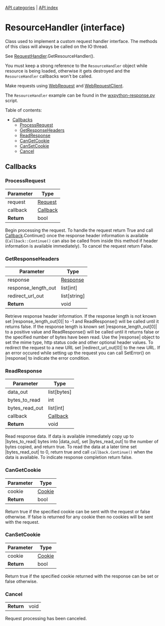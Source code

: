 [API categories](API-categories.md) | [API index](API-index.md)


# ResourceHandler (interface)

Class used to implement a custom request handler interface. The methods of this class will always be called on the IO thread.

See [RequestHandler](RequestHandler.md).GetResourceHandler().

You must keep a strong reference to the `ResourceHandler` object while resource is being loaded, otherwise it gets destroyed and the `ResourceHandler` callbacks won't be called.

Make requests using [WebRequest](WebRequest.md) and [WebRequestClient](WebRequestClient.md).

The `ResourceHandler` example can be found in the [wxpython-response.py](https://github.com/cztomczak/cefpython/blob/cefpythonx1/cefpython/cef3/linux/binaries_64bit/wxpython-response.py) script.


Table of contents:
* [Callbacks](#callbacks)
  * [ProcessRequest](#processrequest)
  * [GetResponseHeaders](#getresponseheaders)
  * [ReadResponse](#readresponse)
  * [CanGetCookie](#cangetcookie)
  * [CanSetCookie](#cansetcookie)
  * [Cancel](#cancel)


## Callbacks


### ProcessRequest

| Parameter | Type |
| --- | --- |
| request | [Request](Request.md) |
| callback | [Callback](Callback.md) |
| __Return__ | bool |

Begin processing the request. To handle the request return True and call
[Callback](Callback.md).Continue() once the response header information
is available (`Callback::Continue()` can also be called from inside this
method if header information is available immediately). To cancel the
request return False.


### GetResponseHeaders

| Parameter | Type |
| --- | --- |
| response | [Response](Response.md) |
| response_length_out | list[int] |
| redirect_url_out | list[string] |
| __Return__ | void |

Retrieve response header information. If the response length is not known
set |response_length_out[0]| to -1 and ReadResponse() will be called until it
returns false. If the response length is known set |response_length_out[0]|
to a positive value and ReadResponse() will be called until it returns
false or the specified number of bytes have been read. Use the |response|
object to set the mime type, http status code and other optional header
values. To redirect the request to a new URL set |redirect_url_out[0]|
to the new URL. If an error occured while setting up the request you
can call SetError() on |response| to indicate the error condition.


### ReadResponse

| Parameter | Type |
| --- | --- |
| data_out | list[bytes] |
| bytes_to_read | int |
| bytes_read_out | list[int] |
| callback | [Callback](Callback.md) |
| __Return__ | void |

Read response data. If data is available immediately copy up to
|bytes_to_read| bytes into |data_out|, set |bytes_read_out| to the number of
bytes copied, and return true. To read the data at a later time set
|bytes_read_out| to 0, return true and call `callback.Continue()` when the
data is available. To indicate response completion return false.


### CanGetCookie

| Parameter | Type |
| --- | --- |
| cookie | [Cookie](Cookie.md) |
| __Return__ | bool |

Return true if the specified cookie can be sent with the request or false
otherwise. If false is returned for any cookie then no cookies will be sent
with the request.


### CanSetCookie

| Parameter | Type |
| --- | --- |
| cookie | [Cookie](Cookie.md) |
| __Return__ | bool |

Return true if the specified cookie returned with the response can be set
or false otherwise.


### Cancel

| | |
| --- | --- |
| __Return__ | void |

Request processing has been canceled.
